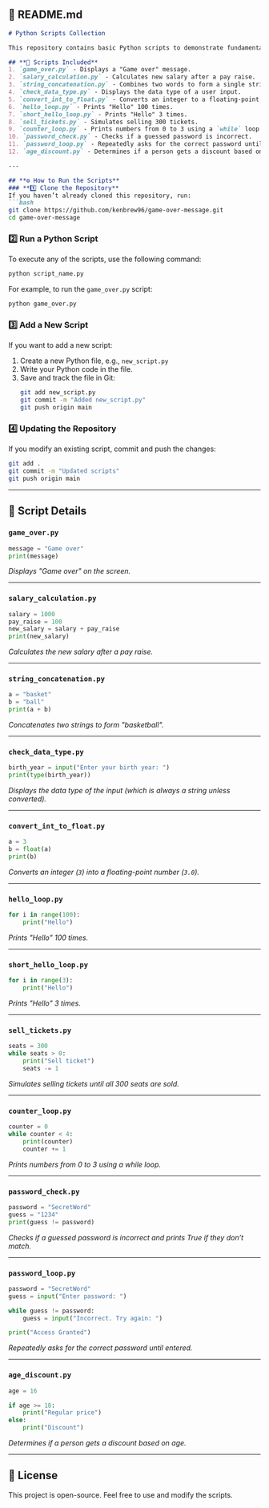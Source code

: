 ## **📄 README.md**
```markdown
# Python Scripts Collection

This repository contains basic Python scripts to demonstrate fundamental programming concepts. Each script includes instructions on how to run it.

## **📜 Scripts Included**
1. `game_over.py` - Displays a "Game over" message.
2. `salary_calculation.py` - Calculates new salary after a pay raise.
3. `string_concatenation.py` - Combines two words to form a single string.
4. `check_data_type.py` - Displays the data type of a user input.
5. `convert_int_to_float.py` - Converts an integer to a floating-point number.
6. `hello_loop.py` - Prints "Hello" 100 times.
7. `short_hello_loop.py` - Prints "Hello" 3 times.
8. `sell_tickets.py` - Simulates selling 300 tickets.
9. `counter_loop.py` - Prints numbers from 0 to 3 using a `while` loop.
10. `password_check.py` - Checks if a guessed password is incorrect.
11. `password_loop.py` - Repeatedly asks for the correct password until entered.
12. `age_discount.py` - Determines if a person gets a discount based on age.

---

## **⚙️ How to Run the Scripts**
### **1️⃣ Clone the Repository**
If you haven’t already cloned this repository, run:
```bash
git clone https://github.com/kenbrew96/game-over-message.git
cd game-over-message
```

### **2️⃣ Run a Python Script**
To execute any of the scripts, use the following command:
```bash
python script_name.py
```
For example, to run the `game_over.py` script:
```bash
python game_over.py
```

### **3️⃣ Add a New Script**
If you want to add a new script:
1. Create a new Python file, e.g., `new_script.py`
2. Write your Python code in the file.
3. Save and track the file in Git:
   ```bash
   git add new_script.py
   git commit -m "Added new_script.py"
   git push origin main
   ```

### **4️⃣ Updating the Repository**
If you modify an existing script, commit and push the changes:
```bash
git add .
git commit -m "Updated scripts"
git push origin main
```

---

## **📌 Script Details**
### `game_over.py`
```python
message = "Game over"
print(message)
```
*Displays "Game over" on the screen.*

---

### `salary_calculation.py`
```python
salary = 1000
pay_raise = 100
new_salary = salary + pay_raise
print(new_salary)
```
*Calculates the new salary after a pay raise.*

---

### `string_concatenation.py`
```python
a = "basket"
b = "ball"
print(a + b)
```
*Concatenates two strings to form "basketball".*

---

### `check_data_type.py`
```python
birth_year = input("Enter your birth year: ")
print(type(birth_year))
```
*Displays the data type of the input (which is always a string unless converted).*

---

### `convert_int_to_float.py`
```python
a = 3
b = float(a)
print(b)
```
*Converts an integer (`3`) into a floating-point number (`3.0`).*

---

### `hello_loop.py`
```python
for i in range(100):
    print("Hello")
```
*Prints "Hello" 100 times.*

---

### `short_hello_loop.py`
```python
for i in range(3):
    print("Hello")
```
*Prints "Hello" 3 times.*

---

### `sell_tickets.py`
```python
seats = 300
while seats > 0:
    print("Sell ticket")
    seats -= 1
```
*Simulates selling tickets until all 300 seats are sold.*

---

### `counter_loop.py`
```python
counter = 0
while counter < 4:
    print(counter)
    counter += 1
```
*Prints numbers from 0 to 3 using a while loop.*

---

### `password_check.py`
```python
password = "SecretWord"
guess = "1234"
print(guess != password)
```
*Checks if a guessed password is incorrect and prints True if they don’t match.*

---

### `password_loop.py`
```python
password = "SecretWord"
guess = input("Enter password: ")

while guess != password:  
    guess = input("Incorrect. Try again: ")  

print("Access Granted")
```
*Repeatedly asks for the correct password until entered.*

---

### `age_discount.py`
```python
age = 16

if age >= 18:
    print("Regular price")
else:
    print("Discount")
```
*Determines if a person gets a discount based on age.*

---

## **📜 License**
This project is open-source. Feel free to use and modify the scripts.
